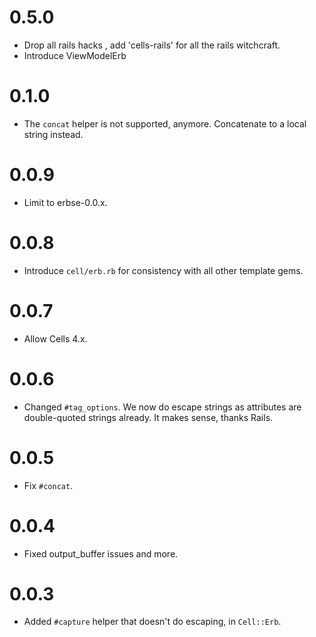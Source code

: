 # 0.5.0
* Drop all rails hacks , add 'cells-rails' for all the rails witchcraft.
* Introduce ViewModelErb

# 0.1.0

* The `concat` helper is not supported, anymore. Concatenate to a local string instead.

# 0.0.9

* Limit to erbse-0.0.x.

# 0.0.8

* Introduce `cell/erb.rb` for consistency with all other template gems.

# 0.0.7

* Allow Cells 4.x.

# 0.0.6

* Changed `#tag_options`. We now do escape strings as attributes are double-quoted strings already. It makes sense, thanks Rails.

# 0.0.5

* Fix `#concat`.

# 0.0.4

* Fixed output_buffer issues and more.

# 0.0.3

* Added `#capture` helper that doesn't do escaping, in `Cell::Erb`.
